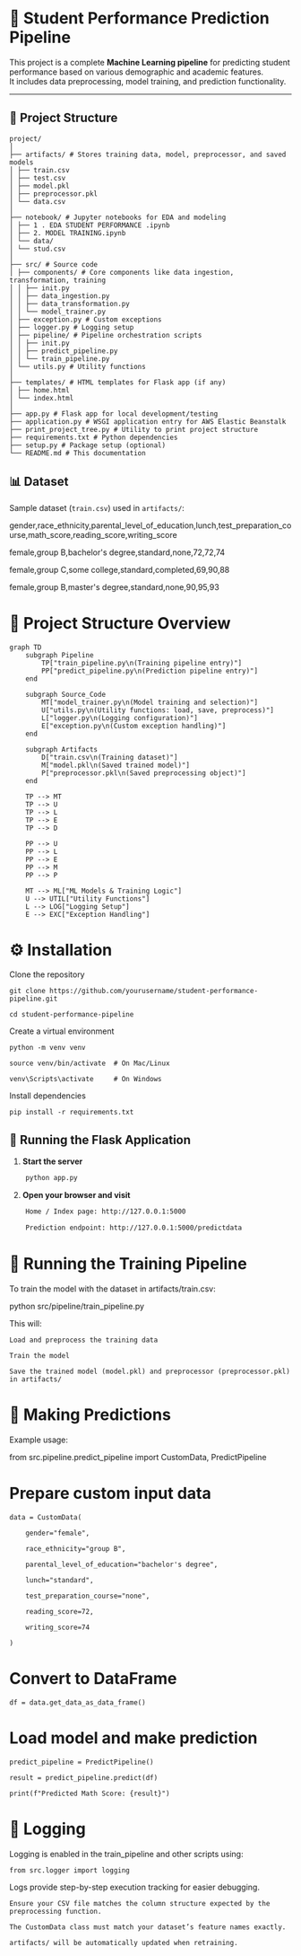 # 🎯 Student Performance Prediction Pipeline

This project is a complete **Machine Learning pipeline** for predicting student performance based on various demographic and academic features.  
It includes data preprocessing, model training, and prediction functionality.

---

## 📂 Project Structure

```plaintext
project/
│
├── artifacts/ # Stores training data, model, preprocessor, and saved models
│ ├── train.csv
│ ├── test.csv
│ ├── model.pkl
│ ├── preprocessor.pkl
│ └── data.csv
│
├── notebook/ # Jupyter notebooks for EDA and modeling
│ ├── 1 . EDA STUDENT PERFORMANCE .ipynb
│ ├── 2. MODEL TRAINING.ipynb
│ └── data/
│ └── stud.csv
│
├── src/ # Source code
│ ├── components/ # Core components like data ingestion, transformation, training
│ │ ├── init.py
│ │ ├── data_ingestion.py
│ │ ├── data_transformation.py
│ │ └── model_trainer.py
│ ├── exception.py # Custom exceptions
│ ├── logger.py # Logging setup
│ ├── pipeline/ # Pipeline orchestration scripts
│ │ ├── init.py
│ │ ├── predict_pipeline.py
│ │ └── train_pipeline.py
│ └── utils.py # Utility functions
│
├── templates/ # HTML templates for Flask app (if any)
│ ├── home.html
│ └── index.html
│
├── app.py # Flask app for local development/testing
├── application.py # WSGI application entry for AWS Elastic Beanstalk
├── print_project_tree.py # Utility to print project structure
├── requirements.txt # Python dependencies
├── setup.py # Package setup (optional)
└── README.md # This documentation
```

## 📊 Dataset

Sample dataset (`train.csv`) used in `artifacts/`:

gender,race_ethnicity,parental_level_of_education,lunch,test_preparation_course,math_score,reading_score,writing_score

female,group B,bachelor's degree,standard,none,72,72,74

female,group C,some college,standard,completed,69,90,88

female,group B,master's degree,standard,none,90,95,93


# 📂 Project Structure Overview

```mermaid
graph TD
    subgraph Pipeline
        TP["train_pipeline.py\n(Training pipeline entry)"]
        PP["predict_pipeline.py\n(Prediction pipeline entry)"]
    end

    subgraph Source_Code
        MT["model_trainer.py\n(Model training and selection)"]
        U["utils.py\n(Utility functions: load, save, preprocess)"]
        L["logger.py\n(Logging configuration)"]
        E["exception.py\n(Custom exception handling)"]
    end

    subgraph Artifacts
        D["train.csv\n(Training dataset)"]
        M["model.pkl\n(Saved trained model)"]
        P["preprocessor.pkl\n(Saved preprocessing object)"]
    end

    TP --> MT
    TP --> U
    TP --> L
    TP --> E
    TP --> D

    PP --> U
    PP --> L
    PP --> E
    PP --> M
    PP --> P

    MT --> ML["ML Models & Training Logic"]
    U --> UTIL["Utility Functions"]
    L --> LOG["Logging Setup"]
    E --> EXC["Exception Handling"]

```

# ⚙️ Installation

Clone the repository

    git clone https://github.com/yourusername/student-performance-pipeline.git

    cd student-performance-pipeline


Create a virtual environment

    python -m venv venv
    
    source venv/bin/activate  # On Mac/Linux
    
    venv\Scripts\activate     # On Windows

Install dependencies

    pip install -r requirements.txt

## 🚀 Running the Flask Application

1. **Start the server**

```bash
    python app.py
```

2. **Open your browser and visit**
```bash
    Home / Index page: http://127.0.0.1:5000

    Prediction endpoint: http://127.0.0.1:5000/predictdata
```

# 🚀 Running the Training Pipeline

To train the model with the dataset in artifacts/train.csv:

python src/pipeline/train_pipeline.py

This will:

    Load and preprocess the training data

    Train the model

    Save the trained model (model.pkl) and preprocessor (preprocessor.pkl) in artifacts/

# 🔮 Making Predictions

Example usage:

from src.pipeline.predict_pipeline import CustomData, PredictPipeline

# Prepare custom input data

    data = CustomData(
    
        gender="female",
        
        race_ethnicity="group B",
        
        parental_level_of_education="bachelor's degree",
        
        lunch="standard",
        
        test_preparation_course="none",
        
        reading_score=72,
        
        writing_score=74
        
    )

# Convert to DataFrame
    df = data.get_data_as_data_frame()

# Load model and make prediction

    predict_pipeline = PredictPipeline()
    
    result = predict_pipeline.predict(df)
    
    print(f"Predicted Math Score: {result}")

# 📜 Logging

Logging is enabled in the train_pipeline and other scripts using:

    from src.logger import logging

Logs provide step-by-step execution tracking for easier debugging.


    Ensure your CSV file matches the column structure expected by the preprocessing function.

    The CustomData class must match your dataset’s feature names exactly.

    artifacts/ will be automatically updated when retraining.

